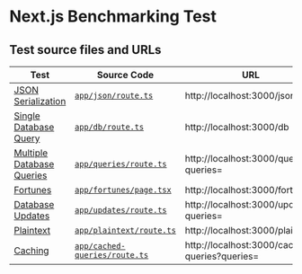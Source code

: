 # Next.js Benchmarking Test

## Test source files and URLs

| Test | Source Code | URL |
| --- | --- | --- |
| [JSON Serialization][] | [`app/json/route.ts`][] | http://localhost:3000/json |
| [Single Database Query][] | [`app/db/route.ts`][] | http://localhost:3000/db |
| [Multiple Database Queries][] | [`app/queries/route.ts`][] | http://localhost:3000/queries?queries= |
| [Fortunes][] | [`app/fortunes/page.tsx`][] | http://localhost:3000/fortunes |
| [Database Updates][] | [`app/updates/route.ts`][] | http://localhost:3000/updates?queries= |
| [Plaintext][] | [`app/plaintext/route.ts`][] | http://localhost:3000/plaintext |
| [Caching][] | [`app/cached-queries/route.ts`][] | http://localhost:3000/cached-queries?queries= |

[JSON Serialization]: https://github.com/TechEmpower/FrameworkBenchmarks/wiki/Project-Information-Framework-Tests-Overview#json-serialization
[Single Database Query]: https://github.com/TechEmpower/FrameworkBenchmarks/wiki/Project-Information-Framework-Tests-Overview#single-database-query
[Multiple Database Queries]: https://github.com/TechEmpower/FrameworkBenchmarks/wiki/Project-Information-Framework-Tests-Overview#multiple-database-queries
[Fortunes]: https://github.com/TechEmpower/FrameworkBenchmarks/wiki/Project-Information-Framework-Tests-Overview#fortunes
[Database Updates]: https://github.com/TechEmpower/FrameworkBenchmarks/wiki/Project-Information-Framework-Tests-Overview#database-updates
[Plaintext]: https://github.com/TechEmpower/FrameworkBenchmarks/wiki/Project-Information-Framework-Tests-Overview#plaintext
[Caching]: https://github.com/TechEmpower/FrameworkBenchmarks/wiki/Project-Information-Framework-Tests-Overview#caching

[`app/json/route.ts`]: ./app/json/route.ts
[`app/db/route.ts`]: ./app/db/route.ts
[`app/queries/route.ts`]: ./app/queries/route.ts
[`app/fortunes/page.tsx`]: ./app/fortunes/page.tsx
[`app/updates/route.ts`]: ./app/updates/route.ts
[`app/plaintext/route.ts`]: ./app/plaintext/route.ts
[`app/cached-queries/route.ts`]: ./app/cached-queries/route.ts
